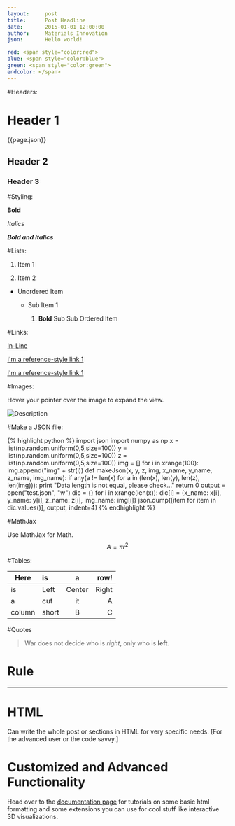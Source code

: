 ```yaml
---
layout:     post
title:      Post Headline
date:       2015-01-01 12:00:00
author:     Materials Innovation
json:       Hello world!

red: <span style="color:red">
blue: <span style="color:blue">
green: <span style="color:green">
endcolor: </span>
---
```

<!-- Start Writing Below in Markdown -->

#Headers:

# Header 1

{{page.json}}

## Header 2

### Header 3

#Styling:

**Bold**

*Italics*

***Bold and Italics***

#Lists:

1. Item 1

2. Item 2

* Unordered Item

  * Sub Item 1

    1. **Bold** Sub Sub Ordered Item

#Links:

[In-Line](https://www.google.com)

[I'm a reference-style link 1][1]

[I'm a reference-style link 1][2]

[1]:https://www.mozilla.org
[2]:http://www.reddit.com

#Images:

Hover your pointer over the image to expand the view.

![Description](http://img3.wikia.nocookie.net/__cb20140102180853/fairytail/images/5/5b/Logo_Fairy_Tail_right.png)

<!-- #Code: -->

<!-- Inline `code`.

{% highlight python %}
import numpy as np
def _set_colors():
    HighRGB = np.array([26, 152, 80]) / 255.
{% endhighlight %} -->

#Make a JSON file:

{% highlight python %}
import json
import numpy as np
x = list(np.random.uniform(0,5,size=100))
y = list(np.random.uniform(0,5,size=100))
z = list(np.random.uniform(0,5,size=100))
img = []
for i in xrange(100):
	img.append("img" + str(i))
def makeJson(x, y, z, img, x_name, y_name, z_name, img_name):
	if any(a != len(x) for a in (len(x), len(y), len(z), len(img))):
		print "Data length is not equal, please check..."
		return 0 
	output = open("test.json", "w")
	dic = {}
	for i in xrange(len(x)):
		dic[i] = {x_name: x[i], y_name: y[i], z_name: z[i], img_name: img[i]}
	json.dump([item for item in dic.values()], output, indent=4)
{% endhighlight %}


#MathJax

Use MathJax for Math.
$$ A = \pi r^2 $$

#Tables:

Here | is | a | row!
|---------|:----------|:----------:|---------:|
is   |Left|  Center  |Right|
a    | cut | it | A
column  | short | B | C

#Quotes

> War does not decide who is *right*, only who is **left**.

# Rule

---

# HTML

Can write the whole post or sections in HTML for very specific needs. [For the advanced user or the code savvy.]

# Customized and Advanced Functionality

Head over to the [documentation page](http://matin-hub.github.io/ppguide/) for tutorials on some basic html formatting and some extensions you can use for cool stuff like interactive 3D visualizations.
